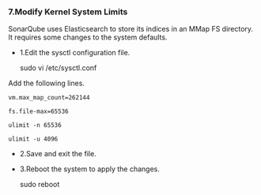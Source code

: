 ### 7.Modify Kernel System Limits

SonarQube uses Elasticsearch to store its indices in an MMap FS directory. It requires some changes to the system defaults.

- 1.Edit the sysctl configuration file.

    sudo vi /etc/sysctl.conf

Add the following lines.

    vm.max_map_count=262144

    fs.file-max=65536

    ulimit -n 65536

    ulimit -u 4096

- 2.Save and exit the file.

- 3.Reboot the system to apply the changes.

    sudo reboot